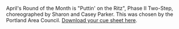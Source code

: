April's Round of the Month is "Puttin' on the Ritz", Phase II Two-Step, choreographed by Sharon and Casey Parker. This was chosen by the Portland Area Council.
[Download your cue sheet here](https://ofn.club/content/2019-03/Puttin'_On_The_Ritz.pdf).
